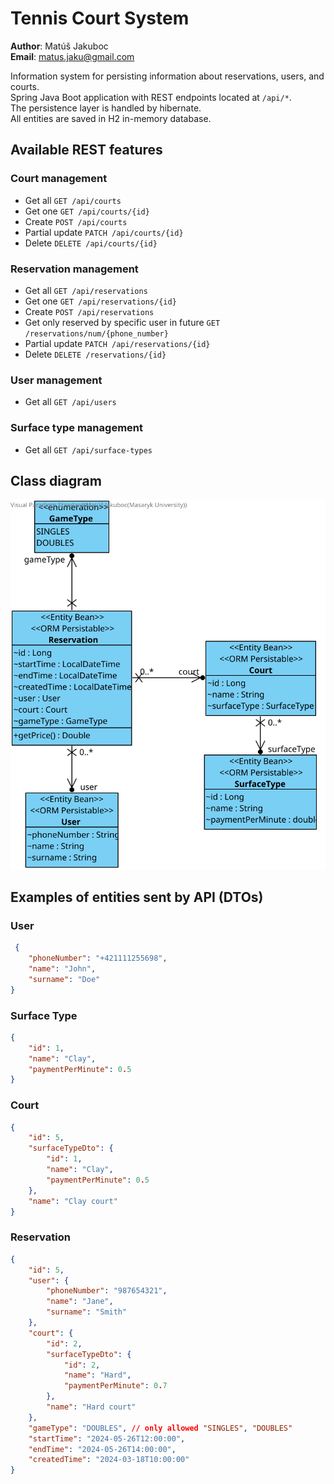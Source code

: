 # Tennis Court System

**Author**: Matúš Jakuboc <br>
**Email**: matus.jaku@gmail.com <br>

Information system for persisting information about reservations, users, and courts. <br>
Spring Java Boot application with REST endpoints located at `/api/*`. <br>
The persistence layer is handled by hibernate. <br>
All entities are saved in H2 in-memory database.

## Available REST features
### Court management
 - Get all `GET /api/courts`
 - Get one `GET /api/courts/{id}`
 - Create `POST /api/courts`
 - Partial update `PATCH /api/courts/{id}`
 - Delete `DELETE /api/courts/{id}`

### Reservation management
 - Get all `GET /api/reservations`
 - Get one `GET /api/reservations/{id}`
 - Create `POST /api/reservations`
 - Get only reserved by specific user in future `GET /reservations/num/{phone_number}`
 - Partial update `PATCH /api/reservations/{id}`
 - Delete `DELETE /reservations/{id}`

### User management
 - Get all `GET /api/users`

### Surface type management
 - Get all `GET /api/surface-types`

## Class diagram
![Tennis Court System Diagram](diagrams/TennisCourtSystem.svg)

## Examples of entities sent by API (DTOs)
### User
```JSON
 {
    "phoneNumber": "+421111255698",
    "name": "John",
    "surname": "Doe"
}
```
### Surface Type
```JSON
{
    "id": 1,
    "name": "Clay",
    "paymentPerMinute": 0.5
}
```
### Court
```JSON
{
    "id": 5,
    "surfaceTypeDto": {
        "id": 1,
        "name": "Clay",
        "paymentPerMinute": 0.5
    },
    "name": "Clay court"
}
```
### Reservation
```JSON
{
    "id": 5,
    "user": {
        "phoneNumber": "987654321",
        "name": "Jane",
        "surname": "Smith"
    },
    "court": {
        "id": 2,
        "surfaceTypeDto": {
            "id": 2,
            "name": "Hard",
            "paymentPerMinute": 0.7
        },
        "name": "Hard court"
    },
    "gameType": "DOUBLES", // only allowed "SINGLES", "DOUBLES"
    "startTime": "2024-05-26T12:00:00",
    "endTime": "2024-05-26T14:00:00",
    "createdTime": "2024-03-18T10:00:00"
}
```
